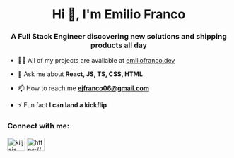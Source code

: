 <h1 align="center">Hi 👋, I'm Emilio Franco</h1>
<h3 align="center">A Full Stack Engineer discovering new solutions and shipping products all day</h3>

- 👨‍💻 All of my projects are available at [emiliofranco.dev](emiliofranco.dev)

- 💬 Ask me about **React, JS, TS, CSS, HTML**

- 📫 How to reach me **ejfranco06@gmail.com**

- ⚡ Fun fact **I can land a kickflip**

<h3 align="left">Connect with me:</h3>
<p align="left">
<a href="https://twitter.com/kiljaja" target="blank"><img align="center" src="https://raw.githubusercontent.com/rahuldkjain/github-profile-readme-generator/master/src/images/icons/Social/twitter.svg" alt="kiljaja" height="30" width="40" /></a>
<a href="https://linkedin.com/in/https://www.linkedin.com/in/emilio-j-franco/" target="blank"><img align="center" src="https://raw.githubusercontent.com/rahuldkjain/github-profile-readme-generator/master/src/images/icons/Social/linked-in-alt.svg" alt="https://www.linkedin.com/in/emilio-j-franco/" height="30" width="40" /></a>
</p>
